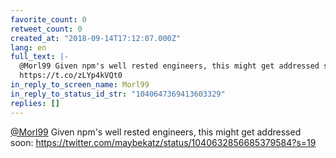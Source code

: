 ```yaml
---
favorite_count: 0
retweet_count: 0
created_at: "2018-09-14T17:12:07.000Z"
lang: en
full_text: |-
  @Morl99 Given npm's well rested engineers, this might get addressed soon:
  https://t.co/zLYp4kVQt0
in_reply_to_screen_name: Morl99
in_reply_to_status_id_str: "1040647369413603329"
replies: []
---
```


[@Morl99](https://twitter.com/Morl99) Given npm's well rested engineers, this
might get addressed soon:
<https://twitter.com/maybekatz/status/1040632856685379584?s=19>
